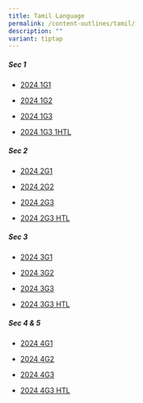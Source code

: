 ```yaml
---
title: Tamil Language
permalink: /content-outlines/tamil/
description: ""
variant: tiptap
---
```

<h5>Sec 1</h5><ul data-tight="true" class="tight"><li><p><a href="/files/Content Outlines For Tamil/2024_1G1.pdf" rel="noopener noreferrer nofollow" target="_blank">2024 1G1</a></p></li><li><p><a href="/files/Content Outlines For Tamil/2024_1G2.pdf" rel="noopener noreferrer nofollow" target="_blank">2024 1G2</a></p></li><li><p><a href="/files/Content Outlines For Tamil/2024_1G3.pdf" rel="noopener noreferrer nofollow" target="_blank">2024 1G3</a></p></li><li><p><a href="/files/Content Outlines For Tamil/2024_1G3_1HTL.pdf" rel="noopener noreferrer nofollow" target="_blank">2024 1G3 1HTL</a></p></li></ul><h5>Sec 2</h5><ul data-tight="true" class="tight"><li><p><a href="/files/Content Outlines For Tamil/2024_2G1.pdf" rel="noopener noreferrer nofollow" target="_blank">2024 2G1</a></p></li><li><p><a href="/files/Content Outlines For Tamil/2024_2G2.pdf" rel="noopener noreferrer nofollow" target="_blank">2024 2G2</a></p></li><li><p><a href="/files/Content Outlines For Tamil/2024_2G3.pdf" rel="noopener noreferrer nofollow" target="_blank">2024 2G3</a></p></li><li><p><a href="/files/Content Outlines For Tamil/2024_2G3_HTL.pdf" rel="noopener noreferrer nofollow" target="_blank">2024 2G3 HTL</a></p></li></ul><h5>Sec 3</h5><ul data-tight="true" class="tight"><li><p><a href="/files/Content Outlines For Tamil/2024_3G1.pdf" rel="noopener noreferrer nofollow" target="_blank">2024 3G1</a></p></li><li><p><a href="/files/Content Outlines For Tamil/2024_3G2.pdf" rel="noopener noreferrer nofollow" target="_blank">2024 3G2</a></p></li><li><p><a href="/files/Content Outlines For Tamil/2024_3G3.pdf" rel="noopener noreferrer nofollow" target="_blank">2024 3G3</a></p></li><li><p><a href="/files/Content Outlines For Tamil/2024_3G3_HTL.pdf" rel="noopener noreferrer nofollow" target="_blank">2024 3G3 HTL</a></p></li></ul><h5>Sec 4 &amp; 5</h5><ul data-tight="true" class="tight"><li><p><a href="/files/Content Outlines For Tamil/2024_4G1.pdf" rel="noopener noreferrer nofollow" target="_blank">2024 4G1</a></p></li><li><p><a href="/files/Content Outlines For Tamil/2024_4G2.pdf" rel="noopener noreferrer nofollow" target="_blank">2024 4G2</a></p></li><li><p><a href="/files/Content Outlines For Tamil/2024_4G3.pdf" rel="noopener noreferrer nofollow" target="_blank">2024 4G3</a></p></li><li><p><a href="/files/Content Outlines For Tamil/2024_4G3_HTL.pdf" rel="noopener noreferrer nofollow" target="_blank">2024 4G3 HTL</a></p></li></ul><p></p>